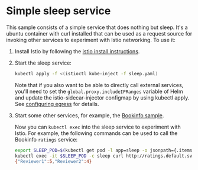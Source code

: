 # Simple sleep service

This sample consists of a simple service that does nothing but sleep.
It's a ubuntu container with curl installed that can be used as a request source for invoking other services
to experiment with Istio networking.
To use it:

1. Install Istio by following the [istio install instructions](https://istio.io/docs/setup/kubernetes/quick-start.html).

1. Start the sleep service:

    ```bash
    kubectl apply -f <(istioctl kube-inject -f sleep.yaml)
    ```

    Note that if you also want to be able to directly call
    external services, you'll need to set the `global.proxy.includeIPRanges` variable of Helm and update the
    istio-sidecar-injector configmap by using kubectl apply.
    See [configuring egress](https://istio.io/docs/tasks/traffic-management/egress.html) for details.

1. Start some other services, for example, the [Bookinfo sample](https://istio.io/docs/guides/bookinfo.html).

    Now you can `kubectl exec` into the sleep service to experiment with Istio.
    For example, the following commands can be used to call the Bookinfo `ratings` service:

    ```bash
    export SLEEP_POD=$(kubectl get pod -l app=sleep -o jsonpath={.items..metadata.name})
    kubectl exec -it $SLEEP_POD -c sleep curl http://ratings.default.svc.cluster.local:9080/ratings
    {"Reviewer1":5,"Reviewer2":4}
    ```
